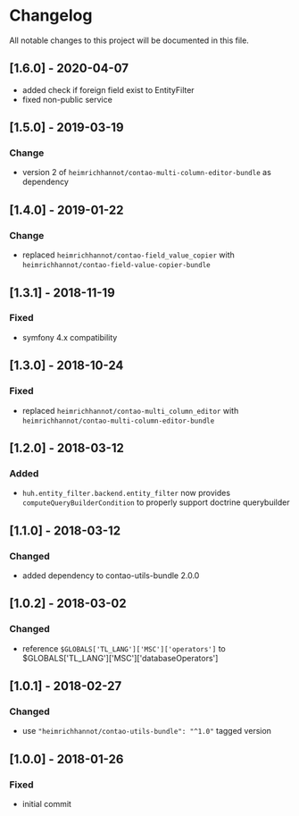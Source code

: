 # Changelog
All notable changes to this project will be documented in this file.

## [1.6.0] - 2020-04-07
- added check if foreign field exist to EntityFilter
- fixed non-public service

## [1.5.0] - 2019-03-19

### Change
- version 2 of `heimrichhannot/contao-multi-column-editor-bundle` as dependency

## [1.4.0] - 2019-01-22

### Change
- replaced `heimrichhannot/contao-field_value_copier` with `heimrichhannot/contao-field-value-copier-bundle`

## [1.3.1] - 2018-11-19

### Fixed
- symfony 4.x compatibility

## [1.3.0] - 2018-10-24

### Fixed
- replaced `heimrichhannot/contao-multi_column_editor` with `heimrichhannot/contao-multi-column-editor-bundle`

## [1.2.0] - 2018-03-12

### Added
- `huh.entity_filter.backend.entity_filter` now provides `computeQueryBuilderCondition` to properly support doctrine querybuilder

## [1.1.0] - 2018-03-12

### Changed
- added dependency to contao-utils-bundle 2.0.0

## [1.0.2] - 2018-03-02

### Changed
- reference `$GLOBALS['TL_LANG']['MSC']['operators']` to $GLOBALS['TL_LANG']['MSC']['databaseOperators']

## [1.0.1] - 2018-02-27

### Changed
- use `"heimrichhannot/contao-utils-bundle": "^1.0"` tagged version

## [1.0.0] - 2018-01-26

### Fixed
- initial commit
